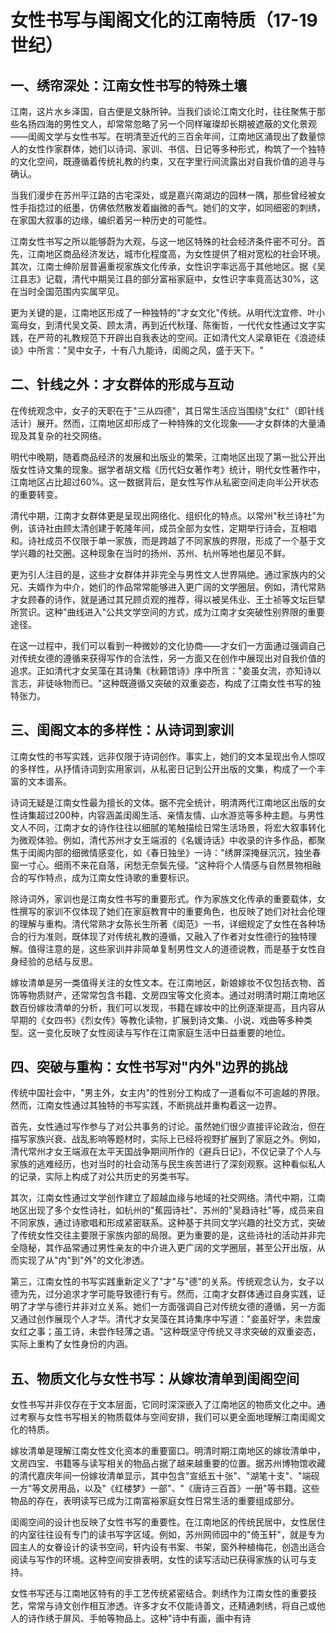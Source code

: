 # 女性书写与闺阁文化的江南特质（17-19世纪）

## 一、绣帘深处：江南女性书写的特殊土壤

江南，这片水乡泽国，自古便是文脉所钟。当我们谈论江南文化时，往往聚焦于那些名扬四海的男性文人，却常常忽略了另一个同样璀璨却长期被遮蔽的文化景观——闺阁文学与女性书写。在明清至近代的三百余年间，江南地区涌现出了数量惊人的女性作家群体，她们以诗词、家训、书信、日记等多种形式，构筑了一个独特的文化空间，既遵循着传统礼教的约束，又在字里行间流露出对自我价值的追寻与确认。

当我们漫步在苏州平江路的古宅深处，或是嘉兴南湖边的园林一隅，那些曾经被女性手指捻过的纸墨，仿佛依然散发着幽微的香气。她们的文字，如同细密的刺绣，在家国大叙事的边缘，编织着另一种历史的可能性。

江南女性书写之所以能够蔚为大观，与这一地区特殊的社会经济条件密不可分。首先，江南地区商品经济发达，城市化程度高，为女性提供了相对宽松的社会环境。其次，江南士绅阶层普遍重视家族文化传承，女性识字率远高于其他地区。据《吴江县志》记载，清代中期吴江县的部分富裕家庭中，女性识字率竟高达30%，这在当时全国范围内实属罕见。

更为关键的是，江南地区形成了一种独特的"才女文化"传统。从明代沈宜修、叶小鸾母女，到清代吴文英、顾太清，再到近代秋瑾、陈衡哲，一代代女性通过文字实践，在严苛的礼教规范下开辟出自我表达的空间。正如清代文人梁章钜在《浪迹续谈》中所言："吴中女子，十有八九能诗，闺阁之风，盛于天下。"

## 二、针线之外：才女群体的形成与互动

在传统观念中，女子的天职在于"三从四德"，其日常生活应当围绕"女红"（即针线活计）展开。然而，江南地区却形成了一种特殊的文化现象——才女群体的大量涌现及其复杂的社交网络。

明代中晚期，随着商品经济的发展和出版业的繁荣，江南地区出现了第一批公开出版女性诗文集的现象。据学者胡文楷《历代妇女著作考》统计，明代女性著作中，江南地区占比超过60%。这一数据背后，是女性写作从私密空间走向半公开状态的重要转变。

清代中期，江南才女群体更是呈现出网络化、组织化的特点。以常州"秋兰诗社"为例，该诗社由顾太清创建于乾隆年间，成员全部为女性，定期举行诗会，互相唱和。诗社成员不仅限于单一家族，而是跨越了不同家族的界限，形成了一个基于文学兴趣的社交圈。这种现象在当时的扬州、苏州、杭州等地也屡见不鲜。

更为引人注目的是，这些才女群体并非完全与男性文人世界隔绝。通过家族内的父兄、夫婿作为中介，她们的作品常常能够进入更广阔的文学圈层。例如，清代常熟才女顾春的诗作，就是通过其兄顾贞观的推荐，得以被吴伟业、王士祯等文坛巨擘所赏识。这种"曲线进入"公共文学空间的方式，成为江南才女突破性别界限的重要途径。

在这一过程中，我们可以看到一种微妙的文化协商——才女们一方面通过强调自己对传统女德的遵循来获得写作的合法性，另一方面又在创作中展现出对自我价值的追求。正如清代才女吴藻在其诗集《秋籁馆诗》序中所言："妾虽女流，亦知诗以言志，非徒咏物而已。"这种既遵循又突破的双重姿态，构成了江南女性书写的独特张力。

## 三、闺阁文本的多样性：从诗词到家训

江南女性的书写实践，远非仅限于诗词创作。事实上，她们的文本呈现出令人惊叹的多样性，从抒情诗词到实用家训，从私密日记到公开出版的文集，构成了一个丰富的文本谱系。

诗词无疑是江南女性最为擅长的文体。据不完全统计，明清两代江南地区出版的女性诗集超过200种，内容涵盖闺阁生活、亲情友情、山水游览等多种主题。与男性文人不同，江南才女的诗作往往以细腻的笔触描绘日常生活场景，将宏大叙事转化为微观体验。例如，清代苏州才女王端淑的《名媛诗话》中收录的许多作品，都聚焦于闺阁内部的细微情感变化，如《春日独坐》一诗："绣屏深掩昼沉沉，独坐春窗一寸心。细雨不来花自落，闲愁无奈鬓先侵。"这种将个人情感与自然景物相融合的写作特点，成为江南女性诗歌的重要标识。

除诗词外，家训也是江南女性书写的重要形式。作为家族文化传承的重要载体，女性撰写的家训不仅体现了她们在家庭教育中的重要角色，也反映了她们对社会伦理的理解与重构。清代常熟才女陈长生所著《闺范》一书，详细规定了女性在各种场合的行为准则，既体现了对传统礼教的遵循，又融入了作者对女性德行的独特理解。值得注意的是，这些家训并非简单复制男性文人的道德说教，而是基于女性自身经验的总结与反思。

嫁妆清单是另一类值得关注的女性文本。在江南地区，新娘嫁妆不仅包括衣物、首饰等物质财产，还常常包含书籍、文房四宝等文化资本。通过对明清时期江南地区数百份嫁妆清单的分析，我们可以发现，书籍在嫁妆中的比例逐渐提高，且内容从早期的《女四书》《烈女传》等教化读物，扩展到诗文集、小说、戏曲等多种类型。这一变化反映了女性阅读与写作在江南家庭生活中日益重要的地位。

## 四、突破与重构：女性书写对"内外"边界的挑战

传统中国社会中，"男主外，女主内"的性别分工构成了一道看似不可逾越的界限。然而，江南女性通过其独特的书写实践，不断挑战并重构着这一边界。

首先，女性通过写作参与了对公共事务的讨论。虽然她们很少直接评论政治，但在描写家族兴衰、战乱影响等题材时，实际上已经将视野扩展到了家庭之外。例如，清代常州才女王端淑在太平天国战争期间所作的《避兵日记》，不仅记录了个人与家族的逃难经历，也对当时的社会动荡与民生疾苦进行了深刻观察。这种看似私人的记录，实际上构成了对公共历史的另类书写。

其次，江南女性通过文学创作建立了超越血缘与地域的社交网络。清代中期，江南地区出现了多个女性诗社，如杭州的"蕉园诗社"、苏州的"吴趋诗社"等，成员来自不同家族，通过诗歌唱和形成紧密联系。这种基于共同文学兴趣的社交方式，突破了传统女性交往主要限于家族内部的局限。更为重要的是，这些诗社的活动并非完全隐秘，其作品常通过男性亲友的中介进入更广阔的文学圈层，甚至公开出版，从而实现了从"内"到"外"的文化渗透。

第三，江南女性的书写实践重新定义了"才"与"德"的关系。传统观念认为，女子以德为先，过分追求才学可能导致德行有亏。然而，江南才女群体通过自身实践，证明了才学与德行并非对立关系。她们一方面强调自己对传统女德的遵循，另一方面又通过创作展现个人才华。清代才女吴藻在其诗集序中写道："妾虽好学，未尝废女红之事；虽工诗，未尝作轻薄之语。"这种既坚守传统又寻求突破的双重姿态，实际上重构了女性身份的内涵。

## 五、物质文化与女性书写：从嫁妆清单到闺阁空间

女性书写并非仅存在于文本层面，它同时深深嵌入了江南地区的物质文化之中。通过考察与女性书写相关的物质载体与空间安排，我们可以更全面地理解江南闺阁文化的特质。

嫁妆清单是理解江南女性文化资本的重要窗口。明清时期江南地区的嫁妆清单中，文房四宝、书籍等与读写相关的物品占据了越来越重要的位置。据苏州博物馆收藏的清代嘉庆年间一份嫁妆清单显示，其中包含"宣纸五十张"、"湖笔十支"、"端砚一方"等文房用品，以及"《红楼梦》一部"、"《唐诗三百首》一册"等书籍。这些物品的存在，表明读写已成为江南富裕家庭女性日常生活的重要组成部分。

闺阁空间的设计也反映了女性书写的重要性。在江南地区的传统民居中，女性居住的内室往往设有专门的读书写字区域。例如，苏州网师园中的"倚玉轩"，就是专为园主人的女眷设计的读书空间，轩内设有书案、书架，窗外种植梅花，创造出适合阅读与写作的环境。这种空间安排表明，女性的读写活动已获得家族的认可与支持。

女性书写还与江南地区特有的手工艺传统紧密结合。刺绣作为江南女性的重要技艺，常常与诗文创作相互渗透。许多才女不仅能诗善文，还精通刺绣，将自己或他人的诗作绣于屏风、手帕等物品上。这种"诗中有画，画中有诗